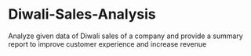 # Diwali-Sales-Analysis
Analyze given data of Diwali sales of a company and provide a summary report to improve customer experience and increase revenue 
